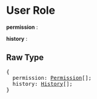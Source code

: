 # User Role

**permission** :

**history** :

## Raw Type

<pre>
{
  permission: <a href=permission.md>Permission</a>[];
  history: <a href=history.md>History</a>[];
}
</pre>